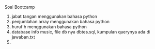 Soal Bootcamp

1. jabat tangan menggunakan bahasa python
2. penjumlahan array menggunakan bahasa python
3. huruf h menggunakan bahasa python
4. database info music, file db nya dbtes.sql, kumpulan querynya ada di jawaban.txt
5. 